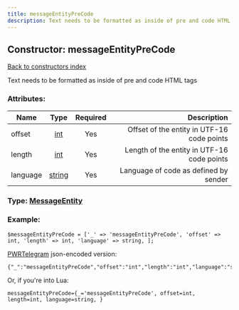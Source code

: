 ```yaml
---
title: messageEntityPreCode
description: Text needs to be formatted as inside of pre and code HTML tags
---
```

## Constructor: messageEntityPreCode  
[Back to constructors index](index.md)



Text needs to be formatted as inside of pre and code HTML tags

### Attributes:

| Name     |    Type       | Required | Description |
|----------|:-------------:|:--------:|------------:|
|offset|[int](../types/int.md) | Yes|Offset of the entity in UTF-16 code points|
|length|[int](../types/int.md) | Yes|Length of the entity in UTF-16 code points|
|language|[string](../types/string.md) | Yes|Language of code as defined by sender|



### Type: [MessageEntity](../types/MessageEntity.md)


### Example:

```
$messageEntityPreCode = ['_' => 'messageEntityPreCode', 'offset' => int, 'length' => int, 'language' => string, ];
```  

[PWRTelegram](https://pwrtelegram.xyz) json-encoded version:

```
{"_":"messageEntityPreCode","offset":"int","length":"int","language":"string"}
```


Or, if you're into Lua:  


```
messageEntityPreCode={_='messageEntityPreCode', offset=int, length=int, language=string, }

```



